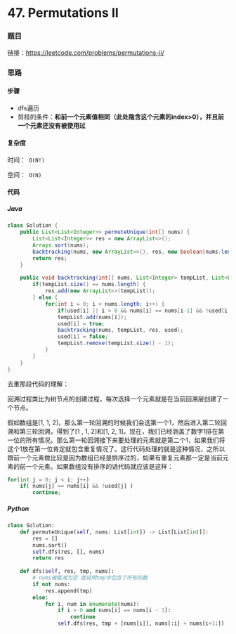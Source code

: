 

# 47. Permutations II

### 题目

链接：https://leetcode.com/problems/permutations-ii/



### 思路

#### 步骤

- dfs遍历
- 剪枝的条件：**和前一个元素值相同（此处隐含这个元素的index>0），并且前一个元素还没有被使用过**



#### 复杂度

时间：` O(N!)`

空间：` O(N)`



#### 代码

##### Java

```java
class Solution {
    public List<List<Integer>> permuteUnique(int[] nums) {
        List<List<Integer>> res = new ArrayList<>();
        Arrays.sort(nums);
        backtracking(nums, new ArrayList<>(), res, new boolean[nums.length]);
        return res;
    }
    
    public void backtracking(int[] nums, List<Integer> tempList, List<List<Integer>> res, boolean[] used) {
        if(tempList.size() == nums.length) {
            res.add(new ArrayList<>(tempList));
        } else {
            for(int i = 0; i < nums.length; i++) {
                if(used[i] || i > 0 && nums[i] == nums[i-1] && !used[i - 1]) continue;
                tempList.add(nums[i]);
                used[i] = true;
                backtracking(nums, tempList, res, used);
                used[i] = false;
                tempList.remove(tempList.size() - 1);
            }
        } 
    }
}
```



去重那段代码的理解：

回溯过程类比为树节点的创建过程，每次选择一个元素就是在当前回溯层创建了一个节点。

假如数组是[1, 1, 2]，那么第一轮回溯的时候我们会选第一个1，然后进入第二轮回溯和第三轮回溯，得到了[1 , 1, 2]和[1, 2, 1]。现在，我们已经涵盖了数字1排在第一位的所有情况。那么第一轮回溯接下来要处理的元素就是第二个1，如果我们将这个1放在第一位肯定就包含重复情况了。这行代码处理的就是这种情况，之所以跟前一个元素做比较是因为数组已经是排序过的，如果有重复元素那一定是当前元素的前一个元素。如果数组没有排序的话代码就应该是这样：

```python
for(int j = 0; j < i; j++)
    if( nums[j] == nums[i] && !used[j] )
        continue;
```



##### Python

```python
class Solution:
    def permuteUnique(self, nums: List[int]) -> List[List[int]]:
        res = []
        nums.sort()
        self.dfs(res, [], nums)
        return res
    
    def dfs(self, res, tmp, nums):
        # nums被裁减为空 就说明tmp中包含了所有的数
        if not nums:
            res.append(tmp)
        else:
            for i, num in enumerate(nums):
                if i > 0 and nums[i] == nums[i - 1]:
                    continue
                self.dfs(res, tmp + [nums[i]], nums[:i] + nums[i+1:])
```
